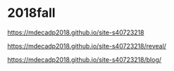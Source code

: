 # 2018fall

https://mdecadp2018.github.io/site-s40723218

https://mdecadp2018.github.io/site-s40723218/reveal/

https://mdecadp2018.github.io/site-s40723218/blog/
